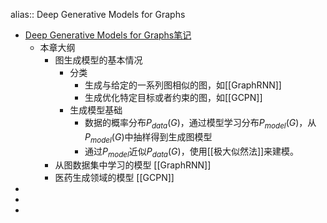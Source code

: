 alias:: Deep Generative Models for Graphs

- [Deep Generative Models for Graphs笔记](https://blog.csdn.net/PolarisRisingWar/article/details/120357007)
	- 本章大纲
		- 图生成模型的基本情况
			- 分类
				- 生成与给定的一系列图相似的图，如[[GraphRNN]]
				- 生成优化特定目标或者约束的图，如[[GCPN]]
			- 生成模型基础
				- 数据的概率分布$P_{data}\left(G\right)$，通过模型学习分布$P_{model}\left(G\right)$，从$P_{model}\left(G\right)$中抽样得到生成图模型
				- 通过$P_{model}$近似$P_{data}\left(G\right)$，使用[[极大似然法]]来建模。
		- 从图数据集中学习的模型 [[GraphRNN]]
		- 医药生成领域的模型 [[GCPN]]
-
-
-